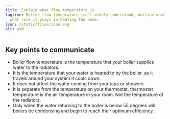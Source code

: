 ```yaml
---
title: Explain what flow temperature is
tagline: Boiler flow temeprature isn’t widely understood, outline what it is and
  what role it plays in heating the home.
icon: /static/files/icon.svg
alt: asd
---
```

## Key points to communicate

* Boiler flow temperature is the temperature that your boiler supplies water to the radiators. 
* It is the temperature that your water is heated to by the boiler, as it travels around your system it cools down.
* It does not affect the water coming from your taps or showers. 
* It is separate from the temperature on your thermostat, thermostat temperature is the air temperature in your room. Not the temperature of the radiators.
* Only when the water returning to the boiler is below 55 degrees will boilers be condensing and begin to reach their optimum efficiency.
